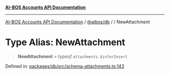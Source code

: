 [**AI-BOS Accounts API Documentation**](../../../README.md)

***

[AI-BOS Accounts API Documentation](../../../README.md) / [@aibos/db](../README.md) / [](../README.md) / NewAttachment

# Type Alias: NewAttachment

> **NewAttachment** = *typeof* `attachments.$inferInsert`

Defined in: [packages/db/src/schema-attachments.ts:143](https://github.com/pohlai88/accounts/blob/48103fb36d28b2b9bfb33472b6de2f719773cde9/packages/db/src/schema-attachments.ts#L143)
